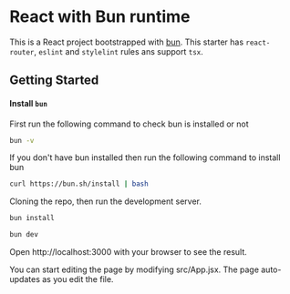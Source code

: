 # React with Bun runtime

This is a React project bootstrapped with [bun](https://bun.sh/).
This starter has `react-router`, `eslint` and `stylelint` rules ans support `tsx`.

## Getting Started

#### Install `bun`

First run the following command to check bun is installed or not

```sh
bun -v
```

If you don't have bun installed then run the following command to install bun

```sh
curl https://bun.sh/install | bash
```

Cloning the repo, then run the development server.

```sh
bun install

bun dev
```

Open http://localhost:3000 with your browser to see the result.

You can start editing the page by modifying src/App.jsx. The page auto-updates as you edit the file.
